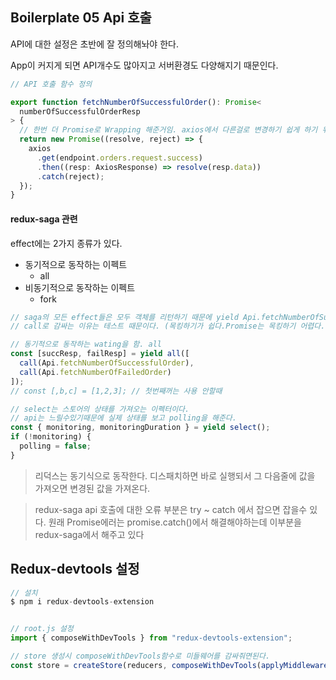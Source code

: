 ## Boilerplate 05 Api 호출

API에 대한 설정은 초반에 잘 정의해놔야 한다.

App이 커지게 되면 API개수도 많아지고 서버환경도 다양해지기 때문인다. 

```typescript
// API 호출 함수 정의 

export function fetchNumberOfSuccessfulOrder(): Promise<
  numberOfSuccessfulOrderResp
> {
  // 한번 더 Promise로 Wrapping 해준거임. axios에서 다른걸로 변경하기 쉽게 하기 위해서 
  return new Promise((resolve, reject) => {
    axios
      .get(endpoint.orders.request.success)
      .then((resp: AxiosResponse) => resolve(resp.data))
      .catch(reject);
  });
}
```



#### redux-saga 관련

effect에는 2가지 종류가 있다.

- 동기적으로 동작하는 이펙트
  - all
- 비동기적으로 동작하는 이펙트
  - fork

```typescript
// saga의 모든 effect들은 모두 객체를 리턴하기 때문에 yield Api.fetchNumberOfSuccessfulOrder() 게 호출해도 된다. 
// call로 감싸는 이유는 테스트 때문이다. (목킹하기가 쉽다.Promise는 목킹하기 어렵다. )

// 동기적으로 동작하는 wating을 함. all
const [succResp, failResp] = yield all([
  call(Api.fetchNumberOfSuccessfulOrder),
  call(Api.fetchNumberOfFailedOrder)
]);
// const [,b,c] = [1,2,3]; // 첫번째꺼는 사용 안할때

// select는 스토어의 상태를 가져오는 이펙터이다.
// api는 느릴수있기때문에 실제 상태를 보고 polling을 해준다. 
const { monitoring, monitoringDuration } = yield select();
if (!monitoring) {
  polling = false;
}

```



> 리덕스는 동기식으로 동작한다.
> 디스패치하면 바로 실행되서 그 다음줄에 값을 가져오면 변경된 값을 가져온다.



> redux-saga api 호출에 대한 오류 부분은 try ~ catch 에서 잡으면 잡을수 있다. 원래 Promise에러는 promise.catch()에서  해결해야하는데 이부분을  redux-saga에서 해주고 있다 





## Redux-devtools 설정 

```javascript
// 설치
$ npm i redux-devtools-extension


// root.js 설정 
import { composeWithDevTools } from "redux-devtools-extension";

// store 생성시 composeWithDevTools함수로 미들웨어를 감싸줘면된다. 
const store = createStore(reducers, composeWithDevTools(applyMiddleware(sagaMiddleware)));
```

